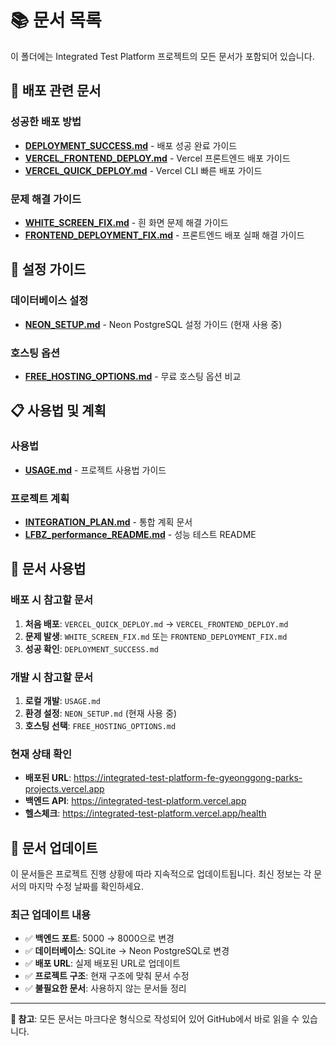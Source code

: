 # 📚 문서 목록

이 폴더에는 Integrated Test Platform 프로젝트의 모든 문서가 포함되어 있습니다.

## 🚀 배포 관련 문서

### 성공한 배포 방법
- **[DEPLOYMENT_SUCCESS.md](DEPLOYMENT_SUCCESS.md)** - 배포 성공 완료 가이드
- **[VERCEL_FRONTEND_DEPLOY.md](VERCEL_FRONTEND_DEPLOY.md)** - Vercel 프론트엔드 배포 가이드
- **[VERCEL_QUICK_DEPLOY.md](VERCEL_QUICK_DEPLOY.md)** - Vercel CLI 빠른 배포 가이드

### 문제 해결 가이드
- **[WHITE_SCREEN_FIX.md](WHITE_SCREEN_FIX.md)** - 흰 화면 문제 해결 가이드
- **[FRONTEND_DEPLOYMENT_FIX.md](FRONTEND_DEPLOYMENT_FIX.md)** - 프론트엔드 배포 실패 해결 가이드

## 🔧 설정 가이드

### 데이터베이스 설정
- **[NEON_SETUP.md](NEON_SETUP.md)** - Neon PostgreSQL 설정 가이드 (현재 사용 중)

### 호스팅 옵션
- **[FREE_HOSTING_OPTIONS.md](FREE_HOSTING_OPTIONS.md)** - 무료 호스팅 옵션 비교

## 📋 사용법 및 계획

### 사용법
- **[USAGE.md](USAGE.md)** - 프로젝트 사용법 가이드

### 프로젝트 계획
- **[INTEGRATION_PLAN.md](INTEGRATION_PLAN.md)** - 통합 계획 문서
- **[LFBZ_performance_README.md](LFBZ_performance_README.md)** - 성능 테스트 README

## 📖 문서 사용법

### 배포 시 참고할 문서
1. **처음 배포**: `VERCEL_QUICK_DEPLOY.md` → `VERCEL_FRONTEND_DEPLOY.md`
2. **문제 발생**: `WHITE_SCREEN_FIX.md` 또는 `FRONTEND_DEPLOYMENT_FIX.md`
3. **성공 확인**: `DEPLOYMENT_SUCCESS.md`

### 개발 시 참고할 문서
1. **로컬 개발**: `USAGE.md`
2. **환경 설정**: `NEON_SETUP.md` (현재 사용 중)
3. **호스팅 선택**: `FREE_HOSTING_OPTIONS.md`

### 현재 상태 확인
- **배포된 URL**: https://integrated-test-platform-fe-gyeonggong-parks-projects.vercel.app
- **백엔드 API**: https://integrated-test-platform.vercel.app
- **헬스체크**: https://integrated-test-platform.vercel.app/health

## 🔄 문서 업데이트

이 문서들은 프로젝트 진행 상황에 따라 지속적으로 업데이트됩니다. 최신 정보는 각 문서의 마지막 수정 날짜를 확인하세요.

### 최근 업데이트 내용
- ✅ **백엔드 포트**: 5000 → 8000으로 변경
- ✅ **데이터베이스**: SQLite → Neon PostgreSQL로 변경
- ✅ **배포 URL**: 실제 배포된 URL로 업데이트
- ✅ **프로젝트 구조**: 현재 구조에 맞춰 문서 수정
- ✅ **불필요한 문서**: 사용하지 않는 문서들 정리

---

**📝 참고**: 모든 문서는 마크다운 형식으로 작성되어 있어 GitHub에서 바로 읽을 수 있습니다. 